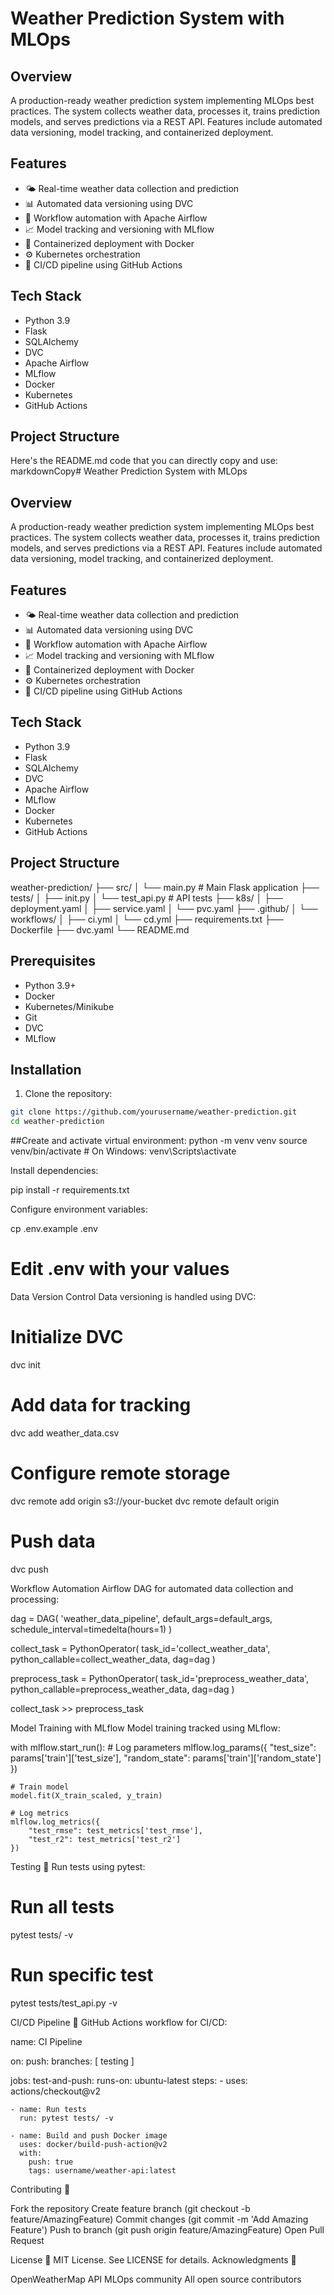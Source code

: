 # Weather Prediction System with MLOps

## Overview
A production-ready weather prediction system implementing MLOps best practices. The system collects weather data, processes it, trains prediction models, and serves predictions via a REST API. Features include automated data versioning, model tracking, and containerized deployment.

## Features
- 🌤️ Real-time weather data collection and prediction
- 📊 Automated data versioning using DVC
- 🔄 Workflow automation with Apache Airflow
- 📈 Model tracking and versioning with MLflow
- 🐳 Containerized deployment with Docker
- ⚙️ Kubernetes orchestration
- 🔄 CI/CD pipeline using GitHub Actions

## Tech Stack
- Python 3.9
- Flask
- SQLAlchemy
- DVC
- Apache Airflow
- MLflow
- Docker
- Kubernetes
- GitHub Actions

## Project Structure
Here's the README.md code that you can directly copy and use:
markdownCopy# Weather Prediction System with MLOps

## Overview
A production-ready weather prediction system implementing MLOps best practices. The system collects weather data, processes it, trains prediction models, and serves predictions via a REST API. Features include automated data versioning, model tracking, and containerized deployment.

## Features
- 🌤️ Real-time weather data collection and prediction
- 📊 Automated data versioning using DVC
- 🔄 Workflow automation with Apache Airflow
- 📈 Model tracking and versioning with MLflow
- 🐳 Containerized deployment with Docker
- ⚙️ Kubernetes orchestration
- 🔄 CI/CD pipeline using GitHub Actions

## Tech Stack
- Python 3.9
- Flask
- SQLAlchemy
- DVC
- Apache Airflow
- MLflow
- Docker
- Kubernetes
- GitHub Actions

## Project Structure
weather-prediction/
├── src/
│   └── main.py           # Main Flask application
├── tests/
│   ├── init.py
│   └── test_api.py       # API tests
├── k8s/
│   ├── deployment.yaml
│   ├── service.yaml
│   └── pvc.yaml
├── .github/
│   └── workflows/
│       ├── ci.yml
│       └── cd.yml
├── requirements.txt
├── Dockerfile
├── dvc.yaml
└── README.md

## Prerequisites
- Python 3.9+
- Docker
- Kubernetes/Minikube
- Git
- DVC
- MLflow

## Installation

1. Clone the repository:
```bash
git clone https://github.com/yourusername/weather-prediction.git
cd weather-prediction
```

##Create and activate virtual environment:
python -m venv venv
source venv/bin/activate  # On Windows: venv\Scripts\activate

Install dependencies:

pip install -r requirements.txt

Configure environment variables:

cp .env.example .env
# Edit .env with your values

Data Version Control
Data versioning is handled using DVC:


# Initialize DVC
dvc init

# Add data for tracking
dvc add weather_data.csv

# Configure remote storage
dvc remote add origin s3://your-bucket
dvc remote default origin

# Push data
dvc push


Workflow Automation
Airflow DAG for automated data collection and processing:

dag = DAG(
    'weather_data_pipeline',
    default_args=default_args,
    schedule_interval=timedelta(hours=1)
)

collect_task = PythonOperator(
    task_id='collect_weather_data',
    python_callable=collect_weather_data,
    dag=dag
)

preprocess_task = PythonOperator(
    task_id='preprocess_weather_data',
    python_callable=preprocess_weather_data,
    dag=dag
)

collect_task >> preprocess_task

Model Training with MLflow
Model training tracked using MLflow:

with mlflow.start_run():
    # Log parameters
    mlflow.log_params({
        "test_size": params['train']['test_size'],
        "random_state": params['train']['random_state']
    })
    
    # Train model
    model.fit(X_train_scaled, y_train)
    
    # Log metrics
    mlflow.log_metrics({
        "test_rmse": test_metrics['test_rmse'],
        "test_r2": test_metrics['test_r2']
    })

  Testing 🧪
Run tests using pytest:

# Run all tests
pytest tests/ -v

# Run specific test
pytest tests/test_api.py -v

CI/CD Pipeline 🔄
GitHub Actions workflow for CI/CD:

name: CI Pipeline

on:
  push:
    branches: [ testing ]

jobs:
  test-and-push:
    runs-on: ubuntu-latest
    steps:
    - uses: actions/checkout@v2
    
    - name: Run tests
      run: pytest tests/ -v

    - name: Build and push Docker image
      uses: docker/build-push-action@v2
      with:
        push: true
        tags: username/weather-api:latest

Contributing 🤝

Fork the repository
Create feature branch (git checkout -b feature/AmazingFeature)
Commit changes (git commit -m 'Add Amazing Feature')
Push to branch (git push origin feature/AmazingFeature)
Open Pull Request

License 📄
MIT License. See LICENSE for details.
Acknowledgments 🙏

OpenWeatherMap API
MLOps community
All open source contributors




